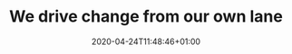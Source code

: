 ---
block_class: bg-pink text-claret
cover_img: images/driving-change.png
cover_img_alt: two big friendly hands
date: 2020-04-24T11:48:46+01:00
description: We combine expertise in digital, branding and strategy with an unwavering commitment to social change.
menu: main
title: We drive change from our own lane
linktitle: Services
weight: 3
hidden: true
intro: Our expertise in digital and brand strategy supports organisations that are doing good.
img_2: images/take-the-reigns.png
img_2_alt: A young lady, looking behind her and taking a lead for a walk.
---